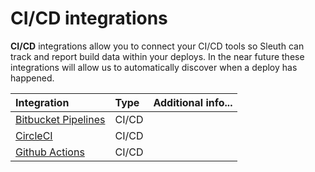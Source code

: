 # CI/CD integrations

**CI/CD** integrations allow you to connect your CI/CD tools so Sleuth can track and report build data within your deploys. In the near future these integrations will allow us to automatically discover when a deploy has happened.

| Integration | Type | Additional info... |
| :--- | :--- | :--- |
| [Bitbucket Pipelines](bitbucket-pipelines.md) | CI/CD |  |
| [CircleCI](circleci.md) | CI/CD |  |
| [Github Actions](github-actions.md) | CI/CD |  |

